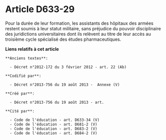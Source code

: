 # Article D633-29

Pour la durée de leur formation, les assistants des hôpitaux des armées restent soumis à leur statut militaire, sans
préjudice du pouvoir disciplinaire des juridictions universitaires dont ils relèvent au titre de leur accès au troisième
cycle spécialisé des études pharmaceutiques.

**Liens relatifs à cet article**

	**Anciens textes**:

	  - Décret n°2012-172 du 3 février 2012 - art. 22 (Ab)

	**Codifié par**:

	  - Décret n°2013-756 du 19 août 2013 -  Annexe (V)

	**Créé par**:

	  - Décret n°2013-756 du 19 août 2013 - art.

	**Cité par**:

	  - Code de l'éducation - art. D633-34 (V)
	  - Code de l'éducation - art. D681-2 (V)
	  - Code de l'éducation - art. D683-2 (V)
	  - Code de l'éducation - art. D684-2 (V)
